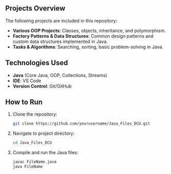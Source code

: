 ## Projects Overview

The following projects are included in this repository:

- **Various OOP Projects**: Classes, objects, inheritance, and polymorphism.
- **Factory Patterns & Data Structures**: Common design patterns and custom data structures implemented in Java.
- **Tasks & Algorithms**: Searching, sorting, basic problem-solving in Java.

## Technologies Used

- **Java** (Core Java, OOP, Collections, Streams)
- **IDE**: VS Code
- **Version Control**: Git/GitHub

## How to Run

1. Clone the repository:
   ```bash
   git clone https://github.com/yourusername/Java_Files_DCU.git

2. Navigate to project directory:
   ```bash
   cd Java_Files_DCU

3. Compile and run the Java files:
   ```bash
   javac FileName.java
   java FileName
